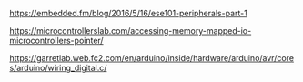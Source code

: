https://embedded.fm/blog/2016/5/16/ese101-peripherals-part-1


https://microcontrollerslab.com/accessing-memory-mapped-io-microcontrollers-pointer/


https://garretlab.web.fc2.com/en/arduino/inside/hardware/arduino/avr/cores/arduino/wiring_digital.c/
